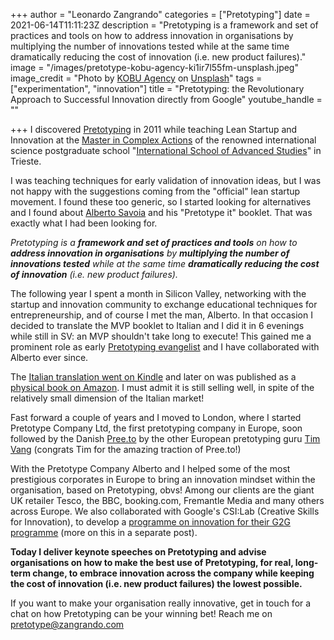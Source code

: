 +++
author = "Leonardo Zangrando"
categories = ["Pretotyping"]
date = 2021-06-14T11:11:23Z
description = "Pretotyping is a framework and set of practices and tools on how to address innovation in organisations by multiplying the number of innovations tested while at the same time dramatically reducing the cost of innovation (i.e. new product failures)."
image = "/images/pretotype-kobu-agency-ki1ir7l55fm-unsplash.jpeg"
image_credit = "Photo by [KOBU Agency](https://unsplash.com/@kobuagency?utm_source=unsplash&utm_medium=referral&utm_content=creditCopyText) on [Unsplash](https://unsplash.com/s/photos/paper-airplane?utm_source=unsplash&utm_medium=referral&utm_content=creditCopyText)"
tags = ["experimentation", "innovation"]
title = "Pretotyping: the Revolutionary Approach to Successful Innovation directly from Google"
youtube_handle = ""

+++
I discovered [Pretotyping](https://pretotyping.org) in 2011 while teaching Lean Startup and Innovation at the [Master in Complex Actions](https://www.sissa.it/bandi/master-complex-actions-%E2%80%93-mca) of the renowned international science postgraduate school "[International School of Advanced Studies](https://www.sissa.it/about-us)" in Trieste.

I was teaching techniques for early validation of innovation ideas, but I was not happy with the suggestions coming from the "official" lean startup movement. I found these too generic, so I started looking for alternatives and I found about [Alberto Savoia](https://www.linkedin.com/in/albertosavoia/) and his "Pretotype it" booklet. That was exactly what I had been looking for.

_Pretotyping is a **framework and set of practices and tools** on how to **address innovation in organisations** by **multiplying the number of innovations tested** while at the same time **dramatically reducing the cost of innovation** (i.e. new product failures)._

The following year I spent a month in Silicon Valley, networking with the startup and innovation community to exchange educational techniques for entrepreneurship, and of course I met the man, Alberto. In that occasion I decided to translate the MVP booklet to Italian and I did it in 6 evenings while still in SV: an MVP shouldn't take long to execute! This gained me a prominent role as early [Pretotyping evangelist](https://www.pretotyping.org/story.html) and I have collaborated with Alberto ever since.

The [Italian translation went on Kindle](https://www.amazon.co.uk/Pretotype-Pretotipare-Italian-Alberto-Savoia-ebook/dp/B00AZ0IVC4/ref=tmm_kin_swatch_0) and later on was published as a [physical book on Amazon](https://www.amazon.co.uk/Pretotype-Pretotipare-Assicurati-costruire-costruirla/dp/1481881736/ref=sr_1_2). I must admit it is still selling well, in spite of the relatively small dimension of the Italian market!

Fast forward a couple of years and I moved to London, where I started Pretotype Company Ltd, the first pretotyping company in Europe, soon followed by the Danish [Pree.to](https://pree.to/) by the other European pretotyping guru [Tim Vang](https://www.linkedin.com/in/timvangmyc4/) (congrats Tim for the amazing traction of Pree.to!)

With the Pretotype Company Alberto and I helped some of the most prestigious corporates in Europe to bring an innovation mindset within the organisation, based on Pretotyping, obvs! Among our clients are the giant UK retailer Tesco, the BBC, booking.com, Fremantle Media and many others across Europe. We also collaborated with Google's CSI:Lab (Creative Skills for Innovation), to develop a [programme on innovation for their G2G programme](https://rework.withgoogle.com/guides/design-thinking/steps/run-a-CSI-Lab-on-design-thinking/) (more on this in a separate post).

**Today I deliver keynote speeches on Pretotyping and advise organisations on how to make the best use of Pretotyping, for real, long-term change, to embrace innovation across the company while keeping the cost of innovation (i.e. new product failures) the lowest possible.**

If you want to make your organisation really innovative, get in touch for a chat on how Pretotyping can be your winning bet! Reach me on [pretotype@zangrando.com](mailto:pretotype@zangrando.com)
